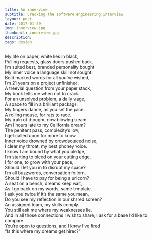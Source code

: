 ```yaml
---
title: An innerview
subtitle: Cracking the software engineering interview
layout: post
date: 2017-01-29
img: innerview.jpg
thumbnail: innerview.jpg
description: 
tags: design
---
```


My life on paper, white lies in black,  
Pulling requests, glass doors pushed back.  
I’m suited best, branded personality bought  
My inner voice a language skill not sought.  
Bold marked words for all you’ve wished,  
I’m 21 years on a project unfinished.  
A treevial question from your paper stack,  
My book tells me when not to crack.  
For an unsolved problem, a daily wage,  
A space to fill in a brilliant package.  
My fingers dance, as you set the pace.  
A rolling mouse, for rats to race.  
My train of thought, now blowing steam.  
Am I hours late to my California dream?  
The penitent pass, complexity’s low,  
I get called upon for more to know.  
Inner voice drowned by crowdsourced noise,  
I clear my throat, my best phoney voice.  
I know I am bound by what you pledge,  
I’m starting to bleed on your cutting edge.  
I for one, to grow with your pace,  
Should I let you in to disrupt my space?  
I’m all buzzwords, conversation forlorn.  
Should I have to pay for being a unicorn?  
A seat on a bench, dreams keep wait,  
As I go back on my words, same template.  
I ask you twice if it’s the same you mean,  
Do you see my reflection in our shared screen?  
An assigned team, my skills comply.  
You still ask me where my weaknesses lie.  
And in all those connections I wish to share, 
I ask for a base I’d like to compare.  
You’re open to questions, and I know I’ve fired  
“Is this where my dreams get hired?“  